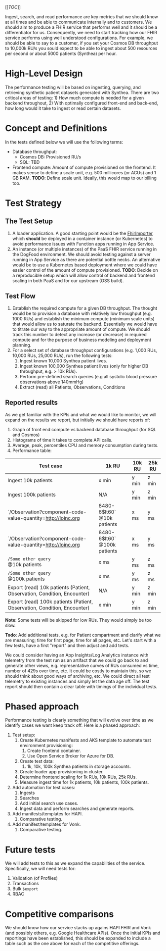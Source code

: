 [[_TOC_]]

Ingest, search, and read performance are key metrics that we should know at all times and be able to communicate internally and to customers. We should aim to produce a FHIR service that performs well and it should be a differentiator for us. Consequently, we need to start tracking how our FHIR service performs using well understood configurations. For example, we should be able to say to a customer, if you set your Cosmos DB throughput to 10,000k RU/s you sould expect to be able to ingest about 500 resources per second or about 5000 patients (Synthea) per hour. 

# High-Level Design

The performance testing will be based on ingesting, querying, and retrieving synthetic patient datasets generated with Synthea. There are two critical areas of testing: 1) How much compute is needed for a given backend throughout, 2) With optimally configured front-end and back-end, how long would it take to ingest or read certain datasets. 

# Concept and Definitions

In the tests defined below we will use the following terms:

* Database throughput:
    * Cosmos DB: Provisioned RU/s
    * SQL: TBD
* Frontend compute: Amount of compute provisioned on the frontend. It makes sense to define a scale unit, e.g. 500 millicores (or ACUs) and 1 GB RAM. **TODO**: Define scale unit. Ideally, this would map to our billing too. 


# Test Strategy

## The Test Setup

1. A loader application. A good starting point would be the [FhirImporter](https://github.com/Microsoft/fhir-server-samples/tree/master/src/FhirImporter), which **should** be deployed in a container instance (or Kubernetes) to avoid performance issues with Function apps running in App Service. 
1. An instance (or multiple instances) of the PaaS FHIR service running in the DogFood environment. We should avoid testing against a server running in App Service as there are potential bottle necks. An alternative would be to use a Kubernetes based deployment where we could have easier control of the amount of compute provisioned. **TODO**: Decide on a reproducible setup which will allow control of backend and frontend scaling in both PaaS and for our upstream (OSS build).

## Test Flow

1. Establish the required compute for a given DB throughput. The thought would be to provision a database with relatively low throughput (e.g. 1000 RUs) and establish the minimum compute (minimum scale units) that would allow us to saturate the backend. Essentially we would have to titrate our way to the appropriate amount of compute. We should track this number to detect any increase (or decrease) in required compute and for the purpose of business modeling and deployment planning. 
1. For a select set of database throughput configurations (e.g. 1,000 RUs, 10,000 RUs, 25,000 RUs), run the following tests:
    1. Ingest known 10,000 Synthea patient lives.
    1. Ingest known 100,000 Synthea patient lives (only for higher DB throughput, e.g. > 10k RUs).
    1. Perform pre-defined search queries (e.g all systolic blood pressure observations above 140mmHg)
    1. Extract (read) all Patients, Observations, Conditions

## Reported results

As we get familiar with the KPIs and what we would like to monitor, we will expand on the results we report, but initially we should have reports of:

1. Graph of front end compute vs backend database throughput (for SQL and Cosmos)
1. Histograms of time it takes to complete API calls.
1. Average, peak, percentiles CPU and memory consumption during tests.
1. Performance table:

| Test case                                                                                | 1k RU  | 10k RU  | 25k RU  
|------------------------------------------------------------------------------------------|--------|---------|---------
| Ingest 10k patients                                                                      |  x min |  y min  |  z min  
| Ingest 100k patients                                                                     |  N/A   |  y min  |  z min  
| `/Observation?component-code-value-quantity=http://loinc.org|8480-6$lt60` @10k patients  |  x ms  |  y ms   |  z ms
| `/Observation?component-code-value-quantity=http://loinc.org|8480-6$lt60` @100k patients |  x ms  |  y ms   |  z ms
| `/Some other query                                                      ` @10k patients  |  x ms  |  y ms   |  z ms
| `/Some other query                                                      ` @100k patients |  x ms  |  y ms   |  z ms
| Export (read) 10k patients (Patient, Observation, Condition, Encounter)                  |  N/A   |  y min  |  z min  
| Export (read) 100k patients (Patient, Observation, Condition, Encounter)                 |  x min |  y min  |  z min  

**Note**: Some tests will be skipped for low RUs. They would simply be too slow.

**Todo**: Add additional tests, e.g. for Patient compartment and clarify what we are measuring; time for first page, time for all pages, etc. Let's start with a few tests, have a first "report" and then adjust and add tests.

We could consider having an App Insights/Log Analytics instance with telemetry from the test run as an artifact that we could go back to and generate other views, e.g. representative curves of RUs consumed vs time, number of 429s over time, etc. It could be costly to maintain this, so we should think about good ways of archiving, etc. We could direct all test telemetry to existing instances and simply let the data age off. The test report should then contain a clear table with timings of the individual tests.

# Phased approach

Performance testing is clearly something that will evolve over time as we identify cases we want keep track off. Here is a phased approach:

1. Test setup:
    1. Create Kubernetes manifests and AKS template to automate test environment provisioning:
        1. Create frontend container.
        1. Use Open Service Broker for Azure for DB.
    1. Create test data:
        1. 1k, 10k, 100k Synthea patients in storage accounts.
    1. Create loader app provisioning in cluster.
    1. Determine frontend scaling for 1k RUs, 10k RUs, 25k RUs.
    1. Measure ingest time for 1k patients, 10k patients, 100k patients.
1. Add automation for test cases:
    1. Ingests
    1. Searches
    1. Add initial search use cases.
    1. Ingest data and perform searches and generate reports.
1. Add manifests/templates for HAPI.
    1. Comparative testing.
1. Add manifest/templates for Vonk.
    1. Comparative testing.

# Future tests

We will add tests to this as we expand the capabilities of the service. Specifically, we will need tests for:

1. Validation (of Profiles)
1. Transactions
1. Bulk `$export`
1. RBAC

# Competitive comparisons

We should know how our service stacks up agains HAPI FHIR and Vonk (and possibly others, e.g. Google Healthcare APIs). Once the initial KPIs and reportings have been established, this should be expanded to include a table such as the one above for each of the competitive offerings.
